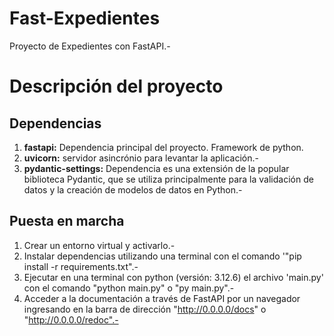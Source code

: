 # Fast-Expedientes
Proyecto de Expedientes con FastAPI.-
# Descripción del proyecto


## Dependencias
1. **fastapi:** Dependencia principal del proyecto. Framework de python. 
2. **uvicorn:** servidor asincrónio para levantar la aplicación.-
3. **pydantic-settings:** 
Dependencia es una extensión de la popular biblioteca Pydantic, que se utiliza principalmente para la validación de datos y la creación de modelos de datos en Python.-
## Puesta en marcha
1. Crear un entorno virtual y activarlo.-
2. Instalar dependencias utilizando una terminal con el comando '"pip install -r requirements.txt".-
3. Ejecutar en una terminal con python (versión: 3.12.6) el archivo 'main.py' con el comando "python main.py" o "py main.py".-
4. Acceder a la documentación a través de FastAPI por un navegador ingresando en la barra de dirección "http://0.0.0.0/docs" o "http://0.0.0.0/redoc".-

